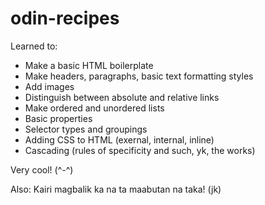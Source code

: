 # odin-recipes

Learned to:
+ Make a basic HTML boilerplate
+ Make headers, paragraphs, basic text formatting styles
+ Add images
+ Distinguish between absolute and relative links
+ Make ordered and unordered lists
+ Basic properties
+ Selector types and groupings
+ Adding CSS to HTML (exernal, internal, inline)
+ Cascading (rules of specificity and such, yk, the works)

Very cool! (^-^)



Also: Kairi magbalik ka na ta maabutan na taka! (jk)